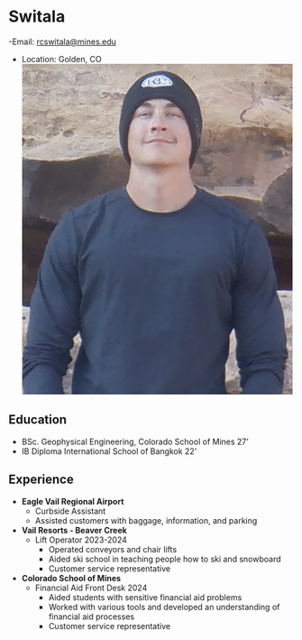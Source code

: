 # Switala
-Email: rcswitala@mines.edu
- Location: Golden, CO
![This is a photo of me](photo.png)

## Education
- BSc. Geophysical Engineering, Colorado School of Mines 27'
- IB Diploma International School of Bangkok 22'

## Experience
- **Eagle Vail Regional Airport**
	- Curbside Assistant 
	- Assisted customers with baggage, information, and parking
- **Vail Resorts - Beaver Creek**
	- Lift Operator 2023-2024
		- Operated conveyors and chair lifts
		- Aided ski school in teaching people how to ski and snowboard
		- Customer service representative
- **Colorado School of Mines**
	- Financial Aid Front Desk 2024 
		- Aided students with sensitive financial aid problems 
		- Worked with various tools and developed an understanding of financial aid processes
		- Customer service representative

